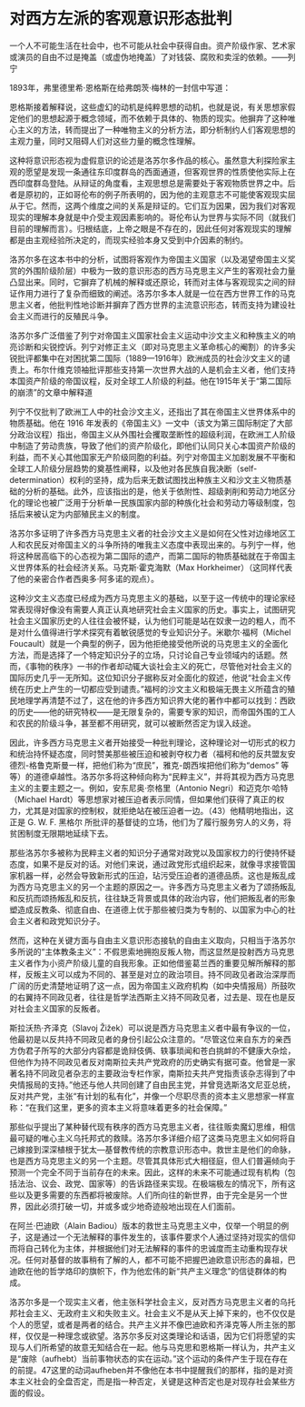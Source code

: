 # 对西方左派的客观意识形态批判

一个人不可能生活在社会中，也不可能从社会中获得自由。资产阶级作家、艺术家或演员的自由不过是掩盖（或虚伪地掩盖）了对钱袋、腐败和卖淫的依赖。——列宁

1893年，弗里德里希·恩格斯在给弗朗茨·梅林的一封信中写道：

恩格斯接着解释说，这些虚幻的动机是纯粹思想的动机，也就是说，有关思想家假定他们的思想起源于概念领域，而不依赖于具体的、物质的现实。他摒弃了这种唯心主义的方法，转而提出了一种唯物主义的分析方法，即分析制约人们客观思想的主观力量，同时又阻碍人们对这些力量的概念性理解。

这种将意识形态视为虚假意识的论述是洛苏尔多作品的核心。虽然意大利探险家主观的愿望是发现一条通往东印度群岛的西面通道，但客观世界的性质使他实际上在西印度群岛登陆。从辩证的角度看，主观思想总是需要处于客观物质世界之中。后者是原初的，正如哥伦布的例子所表明的，因为他的主观意志不可能使客观现实屈从于它。然而，这两个维度之间的关系是辩证的。它们互为因果，因为我们对客观现实的理解本身就是中介受主观因素影响的。哥伦布认为世界与实际不同（就我们目前的理解而言）。归根结底，上帝之眼是不存在的，因此任何对客观现实的理解都是由主观经验所决定的，而现实经验本身又受到中介因素的制约。

洛苏尔多在这本书中的分析，试图将客观作为帝国主义国家（以及渴望帝国主义奖赏的外围阶级阶层）中极为一致的意识形态的西方马克思主义产生的客观社会力量凸显出来。同时，它摒弃了机械的解释或还原论，转而对主体与客观现实之间的辩证作用力进行了复杂而细致的阐述。洛苏尔多本人就是一位在西方世界工作的马克思主义者，他批判性地诊断并摒弃了西方世界的主流意识形态，转而支持为建设社会主义而进行的反殖民斗争。

洛苏尔多广泛借鉴了列宁对帝国主义国家社会主义运动中沙文主义和种族主义的响亮诊断和尖锐控诉。列宁对修正主义（即对马克思主义革命核心的阉割）的许多尖锐批评都集中在对困扰第二国际（1889—1916年）欧洲成员的社会沙文主义的谴责上。布尔什维克领袖批评那些支持第一次世界大战的人是机会主义者，他们支持本国资产阶级的帝国议程，反对全球工人阶级的利益。他在1915年关于“第二国际的崩溃”的文章中解释道

列宁不仅批判了欧洲工人中的社会沙文主义，还指出了其在帝国主义世界体系中的物质基础。他在 1916 年发表的《帝国主义》一文中（该文为第三国际制定了大部分政治议程）指出，帝国主义从外围社会攫取垄断性的超级利润，在欧洲工人阶级中制造了劳动贵族，导致了他们的资产阶级化，即他们认同只关心本国资产阶级的利益，而不关心其他国家无产阶级同胞的利益。列宁对帝国主义加剧发展不平衡和全球工人阶级分层趋势的奠基性阐释，以及他对各民族自我决断（self-determination）权利的坚持，成为后来无数试图找出种族主义和沙文主义物质基础的分析的基础。此外，应该指出的是，他关于依附性、超级剥削和劳动力地区分化的理论也被广泛用于分析单一民族国家内部的种族化社会和劳动力等级制度，包括后来被认定为内部殖民主义的制度。

洛苏尔多证明了许多西方马克思主义者的社会沙文主义是如何在父性对边缘地区工人和农民反对帝国主义的斗争所持的唯我主义态度中表现出来的。与列宁一样，他将这种居高临下的心态视为第二国际的遗产，而第二国际的物质基础就在于帝国主义世界体系的社会经济关系。马克斯·霍克海默（Max Horkheimer）（这同样代表了他的亲密合作者西奥多·阿多诺的观点）。

这种沙文主义态度已经成为西方马克思主义的基础，以至于这一传统中的理论家经常表现得好像没有需要人真正认真地研究社会主义国家的历史。事实上，试图研究社会主义国家历史的人往往会被怀疑，认为他们可能是站在奴隶一边的粗人，而不是对什么值得进行学术探究有着敏锐感觉的专业知识分子。米歇尔·福柯（Michel Foucault）就是一个典型的例子，因为他拒绝接受他所说的马克思主义的全面化方法，而是选择了一个特定知识分子的立场，只讨论自己专业领域内的话题。然而，《事物的秩序》一书的作者却动辄大谈社会主义的死亡，尽管他对社会主义的国际历史几乎一无所知。这位知识分子据称反对全面化的叙述，他说“社会主义传统在历史上产生的一切都应受到谴责。”福柯的沙文主义和极端无畏主义所蕴含的殖民地理学再清楚不过了，这在他的许多西方知识界大佬的著作中都可以找到：西欧的历史——他的研究特权——是无限复杂的，需要专家的知识，而帝国外围的工人和农民的阶级斗争，甚至都不用研究，就可以被断然否定为误入歧途。

因此，许多西方马克思主义者开始接受一种批判理论，这种理论对一切形式的权力和统治持怀疑态度，同时赞美那些被压迫和被剥夺权力者（福柯和他的反共盟友安德烈-格鲁克斯曼一样，把他们称为“庶民”，雅克-朗西埃把他们称为“demos” 等等）的道德卓越性。洛苏尔多将这种倾向称为“民粹主义”，并将其视为西方马克思主义的主要主题之一。例如，安东尼奥·奈格里（Antonio Negri）和迈克尔·哈特（Michael Hardt）等思想家对被压迫者表示同情，但如果他们获得了真正的权力，尤其是对国家的控制权，就拒绝站在被压迫者一边。（43）他精明地指出，这正是 G. W. F. 黑格尔 所批评的基督徒的立场，他们为了履行服务穷人的义务，将贫困制度无限期地延续下去。

那些洛苏尔多被称为民粹主义者的知识分子通常对政党以及国家权力的行使持怀疑态度，如果不是反对的话。对他们来说，通过政党形式组织起来，就像寻求接管国家机器一样，必然会导致新形式的压迫，玷污受压迫者的道德品质。这也是叛乱成为西方马克思主义的另一个主题的原因之一。许多西方马克思主义者为了颂扬叛乱和反抗而颂扬叛乱和反抗，往往缺乏背景或具体的政治内容，他们把叛乱者的形象塑造成反教条、彻底自由、在道德上优于那些被归类为专制的、以国家为中心的社会主义者和政党知识分子。

然而，这种在关键方面与自由主义意识形态接轨的自由主义取向，只相当于洛苏尔多所说的“主体教条主义”：不假思索地拥抱反叛人物，而这显然是投射西方马克思主义者作为小资产阶级儿童的自我形象。正如他借鉴葛兰西的重要见解所解释的那样，反叛主义可以成为不同的、甚至是对立的政治项目。持不同政见者政治深厚而广阔的历史清楚地证明了这一点，因为帝国主义政府机构（如中央情报局）所鼓吹的右翼持不同政见者，往往是哲学法西斯主义持不同政见者，过去是、现在也是反对社会主义国家的反叛者。

斯拉沃热·齐泽克（Slavoj Žižek）可以说是西方马克思主义者中最有争议的一位，他最初是以反共持不同政见者的身份引起公众注意的。“尽管这位来自东方的亲西方伪君子所写的大部分内容都是诡辩伎俩、轶事琐闻和苍白挑衅的不健康大杂烩，但他作为持不同政见者反对南斯拉夫共产党政府的历史确实有据可查。他曾是一家著名持不同政见者杂志的主要政治专栏作家，南斯拉夫共产党指责该杂志得到了中央情报局的支持。”他还与他人共同创建了自由民主党，并曾竞选斯洛文尼亚总统，反对共产党，主张“有计划的私有化”，并像一个尽职尽责的资本主义思想家一样宣称：“在我们这里，更多的资本主义将意味着更多的社会保障。”

那些似乎提出了某种替代现有秩序的西方马克思主义者，往往贩卖魔幻思维，相信最可疑的唯心主义乌托邦式的救赎。洛苏尔多详细介绍了这类马克思主义如何将自己嫁接到深深植根于犹太—基督教传统的宗教意识形态中。救世主是他们的命脉，也是西方马克思主义的另一个主题。尽管其具体形式大相径庭，但人们普遍倾向于预测一个完全不同于当前存在的未来。因此，这样的未来不可能通过现有机构（包括法治、议会、政党、国家等）的告诉路径来实现。在极端极左的情况下，所有这些以及更多需要的东西都将被废除。人们所向往的新世界，由于完全是另一个世界，因此必须打破一切，并或多或少地奇迹般地出现在人们面前。

在阿兰·巴迪欧（Alain Badiou）版本的救世主马克思主义中，仅举一个明显的例子，这是通过一个无法解释的事件发生的，该事件要求个人通过坚持对现实的信仰而将自己转化为主体，并根据他们对无法解释的事件的忠诚度而主动重构现存状况。任何对基督的故事稍有了解的人，都不可能不把握巴迪欧意识形态的鼻祖，巴迪欧在他的哲学烙印的旗帜下，作为他宏伟的新“共产主义理念”的信徒群体的构成。

洛苏尔多是一个现实主义者，他主张科学社会主义，反对西方马克思主义者的乌托邦社会主义、无政府主义和失败主义。社会主义不是从天上掉下来的，也不仅仅是个人的愿望，或者是两者的结合。共产主义并不像巴迪欧和齐泽克等人所主张的那样，仅仅是一种理念或欲望。洛苏尔多反对这类理论和话语，因为它们将愿望的实现与人们所希望的故意无知结合在一起。他与马克思和恩格斯一样认为，共产主义是“废除（aufhebt）当前事物状态的实在运动。”这个运动的条件产生于现在存在的前提。47这里的动词aufheben并不像他在本书中提醒我们的那样，指的是对资本主义社会的全盘否定，而是指一种否定，关键是这种否定也是对现存社会某些方面的假设。

